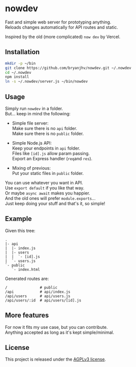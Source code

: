 # nowdev

Fast and simple web server for prototyping anything.  
Reloads changes automatically for API routes and static.

Inspired by the old (more complicated) `now dev` by Vercel.

## Installation

```bash
mkdir -p ~/bin
git clone https://github.com/bryanjhv/nowdev.git ~/.nowdev
cd ~/.nowdev
npm install
ln -s ~/.nowdev/server.js ~/bin/nowdev
```

## Usage

Simply run `nowdev` in a folder.  
But... keep in mind the following:

- Simple file server:  
  Make sure there is no `api` folder.  
  Make sure there is no `public` folder.

- Simple Node.js API:  
  Keep your endpoints in `api` folder.  
  Files like `[id].js` allow param passing.  
  Export an Express handler (`req`and `res`).

- Mixing of previous:  
  Put your static files in `public` folder.

You can use whatever you want in API.  
Use `export default` if you like that way.  
Or maybe `async await` makes you happier.  
And the old ones will prefer `module.exports`...  
Just keep doing your stuff and that's it, so simple!

## Example

Given this tree:

```tree
.
|- api
|  |- index.js
|  |- users
|  |  `- [id].js
|  `- users.js
`- public
   `- index.html
```

Generated routes are:

```text
/               # public
/api            # api/index.js
/api/users      # api/users.js
/api/users/:id  # api/users/[id].js
```

## More features

For now it fits my use case, but you can contribute.  
Anything accepted as long as it's kept simple/minimal.

## License

This project is released under the [AGPLv3 license](license.txt).
